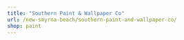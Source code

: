 ```yaml
---
title: "Southern Paint & Wallpaper Co"
url: /new-smyrna-beach/southern-paint-and-wallpaper-co/
shop: paint
---
```

